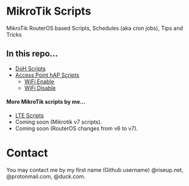 # MikroTik Scripts

MikroTik RouterOS based Scripts, Schedules (aka cron jobs), Tips and Tricks

## In this repo...

- [DoH Scripts](https://github.com/pothi/mikrotik-scripts/tree/main/doh-scripts)
- [Access Point hAP Scripts](https://github.com/pothi/mikrotik-scripts/tree/main/ap-scripts)
  - [WiFi Enable](https://github.com/pothi/mikrotik-scripts/blob/main/ap-scripts/wifi-enable.rsc)
  - [WiFi Disable](https://github.com/pothi/mikrotik-scripts/blob/main/ap-scripts/wifi-disable.rsc)

#### More MikroTik scripts by me...

- [LTE Scripts](https://github.com/pothi/mikrotik-lte-scripts)
- Coming soon (Mikrotik v7 scripts).
- Coming soon (RouterOS changes from v6 to v7).

# Contact

You may contact me by my first name (Github username) @riseup.net, @protonmail.com, @duck.com.

